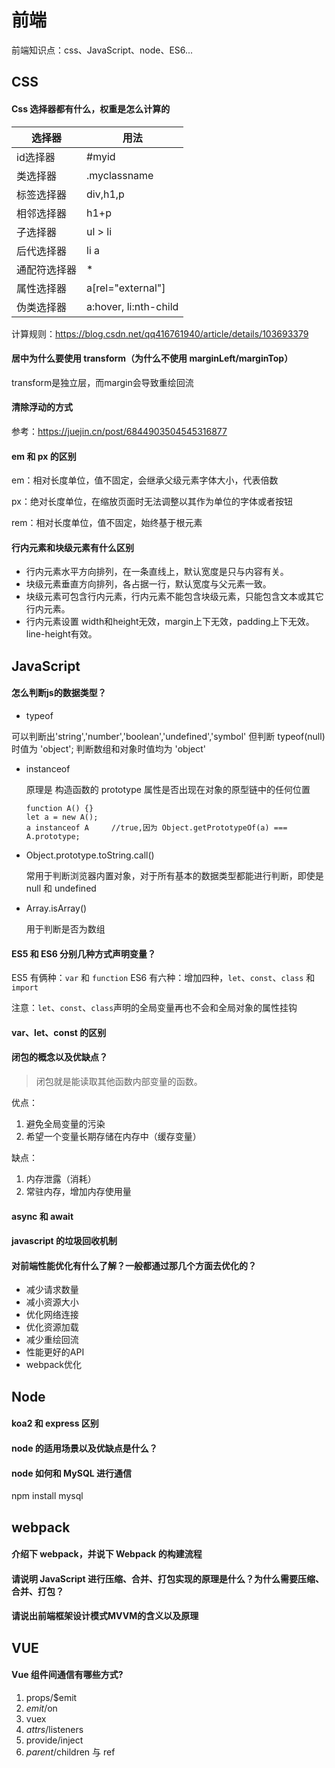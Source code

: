 # 前端

前端知识点：css、JavaScript、node、ES6...

## CSS

#### Css 选择器都有什么，权重是怎么计算的

| 选择器       | 用法                  |
| ------------ | --------------------- |
| id选择器     | #myid                 |
| 类选择器     | .myclassname          |
| 标签选择器   | div,h1,p              |
| 相邻选择器   | h1+p                  |
| 子选择器     | ul > li               |
| 后代选择器   | li a                  |
| 通配符选择器 | *                     |
| 属性选择器   | a[rel="external"]     |
| 伪类选择器   | a:hover, li:nth-child |

计算规则：https://blog.csdn.net/qq416761940/article/details/103693379

#### 居中为什么要使用 transform（为什么不使用 marginLeft/marginTop）

transform是独立层，而margin会导致重绘回流

#### 清除浮动的方式

参考：https://juejin.cn/post/6844903504545316877

#### em 和 px 的区别

em：相对长度单位，值不固定，会继承父级元素字体大小，代表倍数

px：绝对长度单位，在缩放页面时无法调整以其作为单位的字体或者按钮

rem：相对长度单位，值不固定，始终基于根元素

#### 行内元素和块级元素有什么区别

- 行内元素水平方向排列，在一条直线上，默认宽度是只与内容有关。
- 块级元素垂直方向排列，各占据一行，默认宽度与父元素一致。
- 块级元素可包含行内元素，行内元素不能包含块级元素，只能包含文本或其它行内元素。
- 行内元素设置 width和height无效，margin上下无效，padding上下无效。line-height有效。

## JavaScript

#### 怎么判断js的数据类型？

-  typeof

  可以判断出'string','number','boolean','undefined','symbol'
  但判断 typeof(null) 时值为 'object'; 判断数组和对象时值均为 'object'

- instanceof

  原理是 构造函数的 prototype 属性是否出现在对象的原型链中的任何位置

  ```
  function A() {}
  let a = new A();
  a instanceof A     //true,因为 Object.getPrototypeOf(a) === A.prototype;
  ```

- Object.prototype.toString.call()

  常用于判断浏览器内置对象，对于所有基本的数据类型都能进行判断，即使是 null 和 undefined

- Array.isArray()

  用于判断是否为数组

#### ES5 和 ES6 分别几种方式声明变量？

ES5 有俩种：`var` 和 `function`
ES6 有六种：增加四种，`let`、`const`、`class` 和 `import`

注意：`let`、`const`、`class`声明的全局变量再也不会和全局对象的属性挂钩

#### var、let、const 的区别



#### 闭包的概念以及优缺点？

> 闭包就是能读取其他函数内部变量的函数。

优点：

1. 避免全局变量的污染
2. 希望一个变量长期存储在内存中（缓存变量）

缺点：

1. 内存泄露（消耗）
2. 常驻内存，增加内存使用量

#### async 和 await



#### javascript 的垃圾回收机制



#### 对前端性能优化有什么了解？一般都通过那几个方面去优化的？

- 减少请求数量
- 减小资源大小
- 优化网络连接
- 优化资源加载
- 减少重绘回流
- 性能更好的API
- webpack优化

## Node

#### koa2 和 express 区别



#### node 的适用场景以及优缺点是什么？



#### node 如何和 MySQL 进行通信

npm install mysql

## webpack

#### 介绍下 webpack，并说下 Webpack 的构建流程

#### 请说明 JavaScript 进行压缩、合并、打包实现的原理是什么？为什么需要压缩、合并、打包？

#### 请说出前端框架设计模式MVVM的含义以及原理

## VUE

#### Vue 组件间通信有哪些方式?

1. props/$emit
2. $emit/$on
3. vuex
4. $attrs/$listeners
5. provide/inject
6. $parent/$children 与 ref